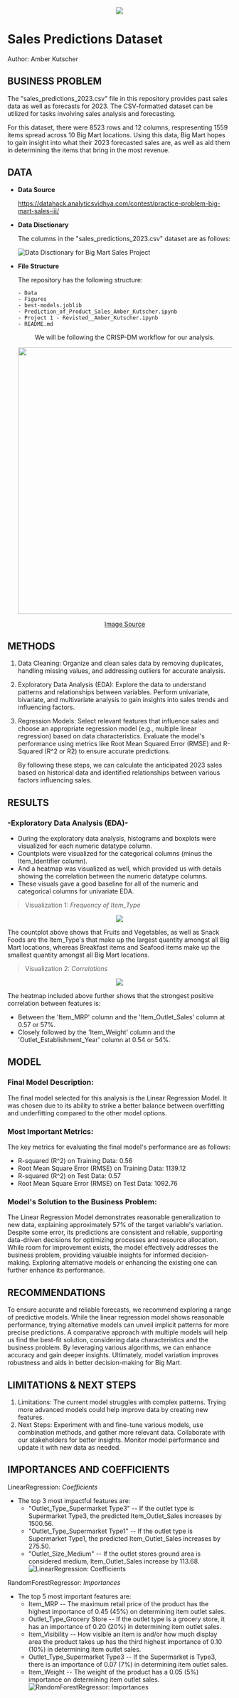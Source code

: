 <p align = "center"> 
  <img src = "https://github.com/A-Kutscher/Prediction-of-Product-Sales/assets/135680202/25c003d0-47e8-4887-bf4f-6de6064789eb">
</p>

# **Sales Predictions Dataset**
Author: Amber Kutscher

## **BUSINESS PROBLEM**

The "sales_predictions_2023.csv" file in this repository provides past sales data as well as forecasts for 2023. The CSV-formatted dataset can be utilized for tasks involving sales analysis and forecasting.

For this dataset, there were 8523 rows and 12 columns, respresenting 1559 items spread across 10 Big Mart locations. Using this data, Big Mart hopes to gain insight into what their 2023 forecasted sales are, as well as aid them in determining the items that bring in the most revenue.

## **DATA**

- **Data Source**

    https://datahack.analyticsvidhya.com/contest/practice-problem-big-mart-sales-iii/

 - **Data Disctionary**
  
    The columns in the "sales_predictions_2023.csv" dataset are as follows:
  
    ![Data Disctionary for Big Mart Sales Project](https://github.com/A-Kutscher/Prediction-of-Product-Sales/assets/135680202/9bbab3c6-c509-4319-b09b-c55fd559a939)

- **File Structure**

  The repository has the following structure:
  ```
  - Data
  - Figures
  - best-models.joblib
  - Prediction_of_Product_Sales_Amber_Kutscher.ipynb
  - Project 1 - Revisted__Amber_Kutscher.ipynb
  - README.md
  ```

  <center>We will be following the CRISP-DM workflow for our analysis.  

  <p align = "center"> 
  <img src="https://raw.githubusercontent.com/coding-dojo-data-science/Example-Project-Analyzing-Ames-Housing/main/Images/CRISP-DM.png" width=600px> </p>


  <p align = "center"> <a href="https://www.datascience-pm.com/crisp-dm-2">Image Source</a></center> </p>

## **METHODS**

1. Data Cleaning:
Organize and clean sales data by removing duplicates, handling missing values, and addressing outliers for accurate analysis.

2. Exploratory Data Analysis (EDA):
Explore the data to understand patterns and relationships between variables. Perform univariate, bivariate, and multivariate analysis to gain insights into sales trends and influencing factors.

3. Regression Models:
Select relevant features that influence sales and choose an appropriate regression model (e.g., multiple linear regression) based on data characteristics. Evaluate the model's performance using metrics like Root Mean Squared Error (RMSE) and R-Squared (R^2 or R2) to ensure accurate predictions.

    By following these steps, we can calculate the anticipated 2023 sales based on historical data and identified relationships between various factors influencing sales.

## **RESULTS**

### -Exploratory Data Analysis (EDA)-
  - During the exploratory data analysis, histograms and boxplots were visualized for each numeric datatype column. 
  - Countplots were visualized for the categorical columns (minus the Item_Identifier column). 
  - And a heatmap was visualized as well, which provided us with details showing the correlation between the numeric datatype columns.
  - These visuals gave a good baseline for all of the numeric and categorical columns for univariate EDA.
  
> Visualization 1: *Frequency of Item_Type* 
<p align = "center">
  <img src = "https://github.com/A-Kutscher/Prediction-of-Product-Sales/assets/135680202/81085ccf-dbb8-42ad-9b8c-50e14d80dda9)">
</p>

  The countplot above shows that Fruits and Vegetables, as well as Snack Foods are the Item_Type's that make up the largest quantity amongst all Big Mart locations, whereas Breakfast items and Seafood items make up the smallest quantity amongst all Big Mart locations.

> Visualization 2: *Correlations* 
<p align = "center">
  <img src = "https://github.com/A-Kutscher/Prediction-of-Product-Sales/assets/135680202/b3a94116-f311-4234-b2ad-049ce2293483">
</p>

  The heatmap included above further shows that the strongest positive correlation between features is:
  - Between the 'Item_MRP' column and the 'Item_Outlet_Sales' column at 0.57 or 57%.
  - Closely followed by the 'Item_Weight' column and the 'Outlet_Establishment_Year' column at 0.54 or 54%.

## **MODEL**

### Final Model Description:

The final model selected for this analysis is the Linear Regression Model. It was chosen due to its ability to strike a better balance between overfitting and underfitting compared to the other model options.

### Most Important Metrics:

The key metrics for evaluating the final model's performance are as follows:
  - R-squared (R^2) on Training Data: 0.56
  - Root Mean Square Error (RMSE) on Training Data: 1139.12
  - R-squared (R^2) on Test Data: 0.57
  - Root Mean Square Error (RMSE) on Test Data: 1092.76

### Model's Solution to the Business Problem:

The Linear Regression Model demonstrates reasonable generalization to new data, explaining approximately 57% of the target variable's variation. Despite some error, its predictions are consistent and reliable, supporting data-driven decisions for optimizing processes and resource allocation. While room for improvement exists, the model effectively addresses the business problem, providing valuable insights for informed decision-making. Exploring alternative models or enhancing the existing one can further enhance its performance.

## **RECOMMENDATIONS**

To ensure accurate and reliable forecasts, we recommend exploring a range of predictive models. While the linear regression model shows reasonable performance, trying alternative models can unveil implicit patterns for more precise predictions. A comparative approach with multiple models will help us find the best-fit solution, considering data characteristics and the business problem. By leveraging various algorithms, we can enhance accuracy and gain deeper insights. Ultimately, model variation improves robustness and aids in better decision-making for Big Mart.

## **LIMITATIONS & NEXT STEPS**

1. Limitations: The current model struggles with complex patterns. Trying more advanced models could help improve data by creating new features.
2. Next Steps: Experiment with and fine-tune various models, use combination methods, and gather more relevant data. Collaborate with our stakeholders for better insights. Monitor model performance and update it with new data as needed.

## **IMPORTANCES AND COEFFICIENTS**

LinearRegression: *Coefficients*
- The top 3 most impactful features are:
    - "Outlet_Type_Supermarket Type3" -- If the outlet type is Supermarket Type3, the predicted Item_Outlet_Sales increases by 1500.56.
    - "Outlet_Type_Supermarket Type1" -- If the outlet type is Supermarket Type1, the predicted Item_Outlet_Sales increases by 275.50.
    - "Outlet_Size_Medium" -- If the outlet stores ground area is considered medium, Item_Outlet_Sales increase by 113.68.
![LinearRegression: Coefficients](Figures/lin_reg_coeffs.png)

RandomForestRegressor: *Importances*
- The top 5 most important features are:
    - Item_MRP -- The maximum retail price of the product has the highest importance of 0.45 (45%) on determining item outlet sales.
    - Outlet_Type_Grocery Store -- If the outlet type is a grocery store, it has an importance of 0.20 (20%) in determining item outlet sales.
    - Item_Visibility -- How visible an item is and/or how much display area the product takes up has the third highest importance of 0.10 (10%) in determining item outlet sales.
    - Outlet_Type_Supermarket Type3 -- If the Supermarket is Type3, there is an importance of 0.07 (7%) in determining item outlet sales.
    - Item_Weight -- The weight of the product has a 0.05 (5%) importance on determining item outlet sales.
![RandomForestRegressor: Importances](Figures/randomforest_coeffs.png)
